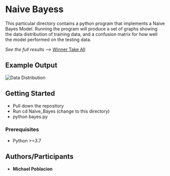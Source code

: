 # Naive Bayess

This particular directory contains a python program that implements a Naive Bayes Model.
Running the program will produce a set of graphs showing the data distribution of training data,
and a confusion matrix for how well the model performed on the testing data.


*See the full results*  --> [Winner Take All](https://github.com/mikeP-1107/artificial-intelligence/blob/master/Naive_Bayes/Bayes.pdf)


## Example Output
![Data Distribution](https://github.com/mikeP-1107/artificial-intelligence/blob/master/Naive_Bayes/Results/Data_Distribution.png)

## Getting Started

* Pull down the repository
* Run cd Naive_Bayes (change to this directory) 
* python bayes.py 

### Prerequisites
* Python >=3.7

### 

## Authors/Participants

* **Michael Poblacion** 

